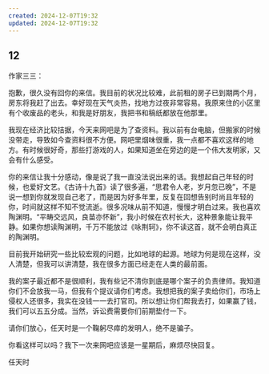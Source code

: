 ```yaml
---
created: 2024-12-07T19:32
updated: 2024-12-07T19:32
---
```

   

## 12

作家三三：

抱歉，很久没有回你的来信。我目前的状况比较难，此前租的房子已到期两个月，房东将我赶了出去。幸好现在天气炎热，找地方过夜非常容易。我原来住的小区里有个收废品的老头，和我是好朋友，我把书和稿纸都放在他那里。

我现在经济比较拮据，今天来网吧是为了查资料。我以前有台电脑，但搬家的时候没带走，导致如今查资料很不方便。网吧里烟味很重，我一点都不喜欢这样的地方。有时候很好奇，那些打游戏的人，如果知道坐在旁边的是一个伟大发明家，又会有什么感受。

你的来信让我十分感动，像是说了我一直没法说出来的话。我想起自己年轻的时候，也爱好文艺。《古诗十九首》读了很多遍，“思君令人老，岁月忽已晚”，不是说一想到你就发现自己老了，而是因为好多年里，反复在回想告别时尚且年轻的你，时间就这样不知不觉流逝。很多况味从前不知道，慢慢才明白过来。我也喜欢陶渊明。“平畴交远风，良苗亦怀新”，我小时候在农村长大，这种景象能让我平静。如果你想读陶渊明，千万不能放过《咏荆轲》，你不读这首，就不会明白真正的陶渊明。

目前我开始研究一些比较宏观的问题，比如地球的起源。地球为何是现在这样，没人清楚，但我可以讲清楚，我在很多方面已经走在人类的最前面。

我的案子最近都不是很顺利，我有些记不清你到底是哪个案子的负责律师。我知道你们不会放我一马，但我有个提议请你们考虑。我想把我的案子卖给你们，市场上侵权人还很多，我实在没钱一一去打官司。所以想让你们帮我去打，如果赢了钱，我们可以五五分成。当然，诉讼费需要你们前期垫付一下。

请你们放心，任天时是一个鞠躬尽瘁的发明人，绝不是骗子。

你看这样可以吗？我下一次来网吧应该是一星期后，麻烦尽快回复。

任天时